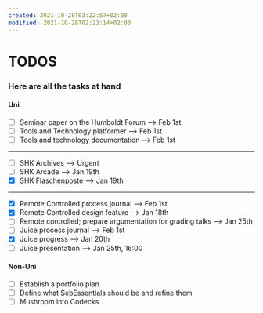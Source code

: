 ```yaml
---
created: 2021-10-28T02:22:57+02:00
modified: 2021-10-28T02:23:14+02:00
---
```


# TODOS

### Here are all the tasks at hand


#### Uni
- [ ] Seminar paper on the Humboldt Forum   --> Feb 1st
- [ ] Tools and Technology platformer  --> Feb 1st
- [ ] Tools and technology documentation --> Feb 1st
___
- [ ] SHK Archives  --> Urgent
- [ ] SHK Arcade --> Jan 19th
- [x] SHK Flaschenposte --> Jan 19th
___
- [x] Remote Controlled process journal --> Feb 1st
- [x] Remote Controlled design feature --> Jan 18th 
- [ ] Remote controlled; prepare argumentation for grading talks --> Jan 25th 
- [ ] Juice process journal --> Feb 1st
- [x] Juice progress --> Jan 20th
- [ ] Juice presentation --> Jan 25th, 16:00
#### Non-Uni
- [ ] Establish a portfolio plan
- [ ] Define what SebEssentials should be and refine them
- [ ] Mushroom into Codecks
